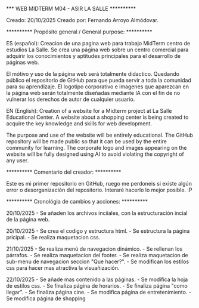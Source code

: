 
                                                           
*** WEB MIDTERM M04 - ASIR LA SALLE **********                


Creado: 20/10/2025
Creado por: Fernando Arroyo Almódovar.


**********   Propósito general / General purpose: **********  

ES (español):
Creacion de una pagina web para trabajo MidTerm centro de estudios La Salle.
Se crea una página web sobre un centro comercial para adquirir los conocimientos y aptitudes principales para el desarrollo de páginas web.

El mótivo y uso de la página web será totalmente didactico. Quedando público el repositorio de GitHub para que pueda servir a toda la comunidad para su aprendizaje.
El logotipo corporativo e imagenes que aparezcan en la página web serán totalmente diseñadas mediante IA con el fin de no vulnerar los derechos de autor de cualquier usuario.

EN (English):
Creation of a website for a Midterm project at La Salle Educational Center.
A website about a shopping center is being created to acquire the key knowledge and skills for web development.

The purpose and use of the website will be entirely educational. The GitHub repository will be made public so that it can be used by the entire community for learning.
The corporate logo and images appearing on the website will be fully designed using AI to avoid violating the copyright of any user.


**********  Comentario del creador: **********  

Este es mi primer repositorio en GitHub, ruego me perdoneis si existe algún error o desorganización del repositorio. Interaré hacerlo lo mejor posible. :P


**********  Cronológia de cambios y acciones: **********  

20/10/2025 - Se añaden los archivos inciiales, con la estructuración incial de la página web.

20/10/2025 - Se crea el codigo y estructura html.
           - Se estructura la página pricipal.
           - Se realiza maquetacion css.

21/10/2025 - Se realiza menú de navegacion dinámico.
           - Se rellenan los párrafos.
           - Se realiza maquetacion del footer.
           - Se realiza maquetacion de sub-menu de navegacion seccion "Que hacer?".
           - Se modifican los estilos css para hacer mas atractiva la visuañización.

22/10/2025 - Se añade mas contenido a las páginas.
           - Se modifica la hoja de estilos css.
           - Se finaliza página de horarios.
           - Se finaliza página "como llegar".
           - Se finaliza página cine.
           - Se modifica página de entretenimiento.
           - Se modifica página de shopping